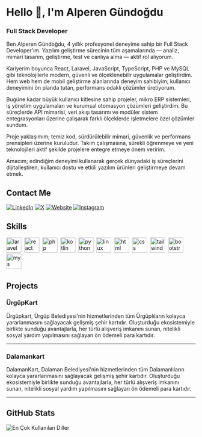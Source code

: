 # Hello 👋, I'm Alperen Gündoğdu
### Full Stack Developer

Ben Alperen Gündoğdu, 4 yıllık profesyonel deneyime sahip bir Full Stack Developer’ım. Yazılım geliştirme sürecinin tüm aşamalarında — analiz, mimari tasarım, geliştirme, test ve canlıya alma — aktif rol alıyorum.

Kariyerim boyunca React, Laravel, JavaScript, TypeScript, PHP ve MySQL gibi teknolojilerle modern, güvenli ve ölçeklenebilir uygulamalar geliştirdim. Hem web hem de mobil geliştirme alanlarında deneyim sahibiyim; kullanıcı deneyimini ön planda tutan, performans odaklı çözümler üretiyorum.

Bugüne kadar büyük kullanıcı kitlesine sahip projeler, mikro ERP sistemleri, iş yönetim uygulamaları ve kurumsal otomasyon çözümleri geliştirdim. Bu süreçlerde API mimarisi, veri akışı tasarımı ve modüler sistem entegrasyonları üzerine çalışarak farklı ölçeklerde işletmelere özel çözümler sundum.

Proje yaklaşımım; temiz kod, sürdürülebilir mimari, güvenlik ve performans prensipleri üzerine kuruludur. Takım çalışmasına, sürekli öğrenmeye ve yeni teknolojileri aktif şekilde projelere entegre etmeye önem veririm.

Amacım; edindiğim deneyimi kullanarak gerçek dünyadaki iş süreçlerini dijitalleştiren, kullanıcı dostu ve etkili yazılım ürünleri geliştirmeye devam etmek.

## Contact Me
<p><a href="https://www.linkedin.com/in/alperengundogdu/" target="_blank"><img src="https://img.shields.io/badge/LinkedIn-%230077B5.svg?&style=flat-square&logo=linkedin&logoColor=white" alt="LinkedIn"></a> <a href="https://x.com/alperengndgduu" target="_blank"><img src="https://img.shields.io/badge/X-%23000000.svg?&style=flat-square&logo=x&logoColor=white" alt="X"></a> <a href="alperengundogdu.com.tr" target="_blank"><img src="https://img.shields.io/badge/Website-%23FF7139.svg?&style=flat-square&logo=Firefox&logoColor=white" alt="Website"></a> <a href="https://www.instagram.com/alperengundogdu_/" target="_blank"><img src="https://img.shields.io/badge/Instagram-%23E4405F.svg?&style=flat-square&logo=instagram&logoColor=white" alt="Instagram"></a> </p>

## Skills

<p align="left">
<img src="https://cdn.jsdelivr.net/gh/devicons/devicon/icons/laravel/laravel-plain.svg" alt="laravel" width="40" height="40"/>&nbsp;
<img src="https://cdn.jsdelivr.net/gh/devicons/devicon/icons/react/react-original.svg" alt="react" width="40" height="40"/>&nbsp;
<img src="https://cdn.jsdelivr.net/gh/devicons/devicon/icons/php/php-original.svg" alt="php" width="40" height="40"/>&nbsp;
<img src="https://cdn.jsdelivr.net/gh/devicons/devicon/icons/kotlin/kotlin-original.svg" alt="kotlin" width="40" height="40"/>&nbsp;
<img src="https://cdn.jsdelivr.net/gh/devicons/devicon/icons/python/python-original.svg" alt="python" width="40" height="40"/>&nbsp;
<img src="https://cdn.jsdelivr.net/gh/devicons/devicon/icons/linux/linux-original.svg" alt="linux" width="40" height="40"/>&nbsp;
<img src="https://cdn.jsdelivr.net/gh/devicons/devicon/icons/html5/html5-original.svg" alt="html" width="40" height="40"/>&nbsp;
<img src="https://cdn.jsdelivr.net/gh/devicons/devicon/icons/css3/css3-original.svg" alt="css" width="40" height="40"/>&nbsp;
<img src="https://cdn.jsdelivr.net/gh/devicons/devicon/icons/tailwindcss/tailwindcss-plain.svg" alt="tailwind" width="40" height="40"/>&nbsp;
<img src="https://cdn.jsdelivr.net/gh/devicons/devicon/icons/bootstrap/bootstrap-original.svg" alt="bootstrap" width="40" height="40"/>&nbsp;
<img src="https://cdn.jsdelivr.net/gh/devicons/devicon/icons/github/github-original.svg" alt="mys" width="40" height="40"/>&nbsp;
</p>

## Projects

### ÜrgüpKart

Ürgüpkart, Ürgüp Belediyesi'nin hizmetlerinden tüm Ürgüplıların kolayca yararlanmasını sağlayacak gelişmiş şehir kartıdır. Oluşturduğu ekosistemiyle birlikte sunduğu avantajlarla, her türlü alışveriş imkanını sunan, nitelikli sosyal yardım yapılmasını sağlayan ön ödemeli para kartıdır.

---

### Dalamankart

DalamanKart, Dalaman Belediyesi'nin hizmetlerinden tüm Dalamanlıların kolayca yararlanmasını sağlayacak gelişmiş şehir kartıdır. Oluşturduğu ekosistemiyle birlikte sunduğu avantajlarla, her türlü alışveriş imkanını sunan, nitelikli sosyal yardım yapılmasını sağlayan ön ödemeli para kartıdır.

---

## GitHub Stats

<img src="https://github-readme-stats.vercel.app/api/top-langs/?username=alpereng77&layout=compact&theme=null" alt="En Çok Kullanılan Diller" />

